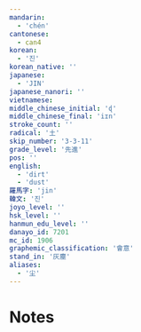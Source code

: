 ```yaml
---
mandarin:
  - 'chén'
cantonese:
  - can4
korean:
  - '진'
korean_native: ''
japanese:
  - 'JIN'
japanese_nanori: ''
vietnamese:
middle_chinese_initial: 'ɖ'
middle_chinese_final: 'iɪn'
stroke_count: ''
radical: '土'
skip_number: '3-3-11'
grade_level: '先進'
pos: ''
english:
  - 'dirt'
  - 'dust'
羅馬字: 'jin'
韓文: '진'
joyo_level: ''
hsk_level: ''
hanmun_edu_level: ''
danayo_id: 7201
mc_id: 1906
graphemic_classification: '會意'
stand_in: '灰塵'
aliases:
  - '尘'
---
```


# Notes
